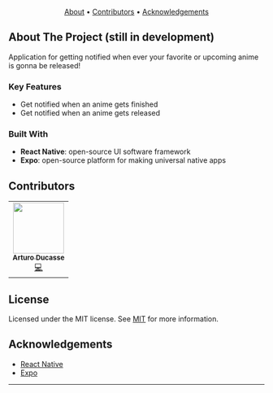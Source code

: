 <p align="center">
  <a href="#about-the-project">About</a> •
  <a href="#contributors">Contributors</a> •
  <a href="#acknowledgements">Acknowledgements</a>
</p>

<!-- Links -->

<!-- ABOUT THE PROJECT -->

## About The Project (still in development)

Application for getting notified when ever your favorite or upcoming anime is gonna be released!

### Key Features

- Get notified when an anime gets finished 
- Get notified when an anime gets released

### Built With

- **React Native**: open-source UI software framework
- **Expo**: open-source platform for making universal native apps

## Contributors

<!-- ALL-CONTRIBUTORS-LIST:START - Do not remove or modify this section -->
<!-- prettier-ignore-start -->
<!-- markdownlint-disable -->
<table>
  <tr>
    <td align="center"><a href="https://arturoducasse.dev/"><img src="https://avatars.githubusercontent.com/u/66644638?v=4?s=100" width="100px;" alt=""/><br /><sub><b>Arturo Ducasse</b></sub></a><br /><a href="https://github.com/chingu-voyages/v33-bears-team-15be/commits?author=ArturoDucasse" title="Code">💻</a></td>
  </tr>
</table>

<!-- markdownlint-restore -->
<!-- prettier-ignore-end -->

<!-- ALL-CONTRIBUTORS-LIST:END -->

<!-- LICENSE -->

## License

Licensed under the MIT license. See [MIT](LICENSE) for more information.

<!-- ACKNOWLEDGEMENTS -->

## Acknowledgements

- [React Native](https://reactnative.dev/)
- [Expo](https://expo.dev/)

---
